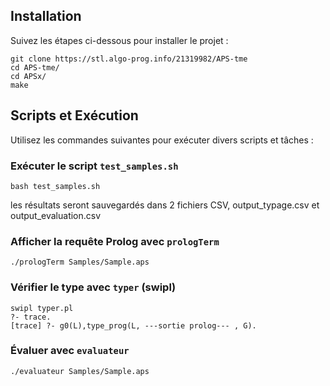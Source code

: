 ## Installation

Suivez les étapes ci-dessous pour installer le projet :

    git clone https://stl.algo-prog.info/21319982/APS-tme
    cd APS-tme/
    cd APSx/
    make

## Scripts et Exécution

Utilisez les commandes suivantes pour exécuter divers scripts et tâches :

### Exécuter le script `test_samples.sh`

    bash test_samples.sh

les résultats seront sauvegardés dans 2 fichiers CSV, output_typage.csv et output_evaluation.csv 

### Afficher la requête Prolog avec `prologTerm`

    ./prologTerm Samples/Sample.aps

### Vérifier le type avec `typer` (swipl)

    swipl typer.pl
    ?- trace.
    [trace] ?- g0(L),type_prog(L, ---sortie prolog--- , G).

### Évaluer avec `evaluateur`

    ./evaluateur Samples/Sample.aps
